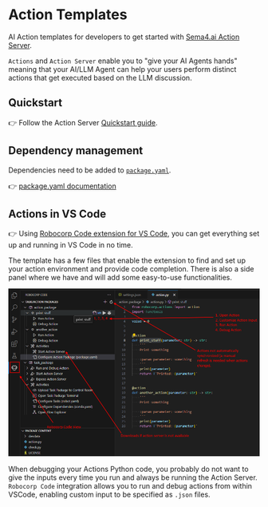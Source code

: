 # Action Templates

AI Action templates for developers to get started with [Sema4.ai Action Server](https://github.com/sema4ai/actions/tree/master/action_server/docs#readme).

`Actions` and `Action Server` enable you to "give your AI Agents hands" meaning that your AI/LLM Agent can help your users perform distinct actions that get executed based on the LLM discussion.

## Quickstart

👉 Follow the Action Server [Quickstart guide](https://github.com/sema4ai/actions?tab=readme-ov-file#%EF%B8%8F-quickstart). 

## Dependency management

Dependencies need to be added to [`package.yaml`](package.yaml).

👉 [package.yaml documentation](https://github.com/sema4ai/actions/blob/master/action_server/docs/guides/01-package-yaml.md)

## Actions in VS Code 

👉 Using [Robocorp Code extension for VS Code](https://marketplace.visualstudio.com/items?itemName=robocorp.robocorp-code), you can get everything set up and running in VS Code in no time.

The template has a few files that enable the extension to find and set up your action environment and provide code completion. There is also a side panel where we have and will add some easy-to-use functionalities.

![](docs/vscode.png)

When debugging your Actions Python code, you probably do not want to give the inputs every time you run and always be running the Action Server. `Robocorp Code` integration allows you to run and debug actions from within VSCode, enabling custom input to be specified as `.json` files.